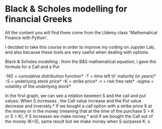 # Black & Scholes modelling for financial Greeks

All the content you will find there come from the Udemy class 'Mathematical Finance with Python'.

I decided to take this course in order to improve my coding on Jupyter Lab, and also because these tools are very useful when dealing with options.

Black & Scholes modelling : from the B&S mathematical equation, i gave the formula for a Call and a Put

-N() = cumulative distribution function*
-T = time left til' maturity (in years)*
-S = underlying stock price*
-K = strike price*
-r = risk free rate*
-sigma = volatility of the underlying stock*

In the first graph, we can see a relation bewteen S and the call and put values. When S increseas , the Call value increase and the Put value decrease and inversely.*
If we bought a call option with a strike price X at the money or in the money (meaning that at the time of the purchase S = K or S > K), if S increases we make money,* and if we bought the Call out of the money (K>S), same result but we make money when S surpasse K.
s

